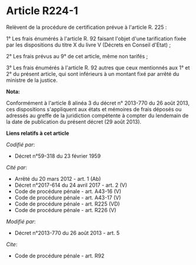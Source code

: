# Article R224-1

Relèvent de la procédure de certification prévue à l'article R. 225 : 

1° Les frais énumérés à l'article R. 92 faisant l'objet d'une tarification fixée par les dispositions du titre X du livre V
(Décrets en Conseil d'Etat) ; 

2° Les frais prévus au 9° de cet article, même non tarifés ; 

3° Les frais énumérés à l'article R. 92 autres que ceux mentionnés aux 1° et 2° du présent article, qui sont inférieurs à un
montant fixé par arrêté du ministre de la justice.

**Nota:**

Conformément à l'article 8 alinéa 3 du décret n° 2013-770 du 26 août 2013, ces dispositions s'appliquent aux états et
mémoires de frais déposés ou adressés au greffe de la juridiction compétente à compter du lendemain de la date de publication
du présent décret (29 août 2013).

**Liens relatifs à cet article**

_Codifié par_:

  - Décret n°59-318 du 23 février 1959

_Cité par_:

  - Arrêté du 20 mars 2012 - art. 1 (Ab)
  - Décret n°2017-614 du 24 avril 2017 - art. 2 (V)
  - Code de procédure pénale - art. A43-16 (V)
  - Code de procédure pénale - art. A43-17 (V)
  - Code de procédure pénale - art. R225 (VD)
  - Code de procédure pénale - art. R226 (V)

_Modifié par_:

  - Décret n°2013-770 du 26 août 2013 - art. 5

_Cite_:

  - Code de procédure pénale - art. R92
